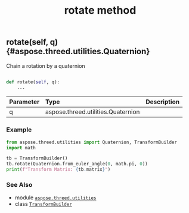 ﻿---
title: rotate method
second_title: Aspose.3D for Python via .NET API References
description: 
type: docs
weight: 70
url: /python-net/aspose.threed.utilities/transformbuilder/rotate/
is_root: false
---

## rotate(self, q) {#aspose.threed.utilities.Quaternion}

Chain a rotation by a quaternion



```python

def rotate(self, q):
    ...
```


| Parameter | Type | Description |
| :- | :- | :- |
| q | aspose.threed.utilities.Quaternion |  |

### Example 


```python
from aspose.threed.utilities import Quaternion, TransformBuilder
import math

tb = TransformBuilder()
tb.rotate(Quaternion.from_euler_angle(0, math.pi, 0))
print(f"Transform Matrix: {tb.matrix}")

```



### See Also
* module [`aspose.threed.utilities`](../../)
* class [`TransformBuilder`](/3d/python-net/aspose.threed.utilities/transformbuilder)
